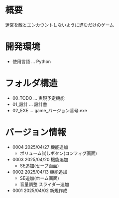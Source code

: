 # 概要
迷宮を敵とエンカウントしないように進むだけのゲーム

# 開発環境
- 使用言語 … Python

# フォルダ構造
- 00_TODO … 実現予定機能
- 01_設計 … 設計書
- 02_EXE … game_バージョン番号.exe
  
# バージョン情報
- 0004 2025/04/27 機能追加
    - ボリューム試しボタン(コンフィグ画面)
- 0003 2025/04/20 機能追加
    - SE追加(セーブ画面)
- 0002 2025/04/13 機能追加
    - SE追加(ホーム画面)
    - 音量調整 スライダー追加
- 0001 2025/04/02 新規作成
